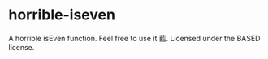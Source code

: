 # horrible-iseven
A horrible isEven function. Feel free to use it 藍. Licensed under the BASED license.
